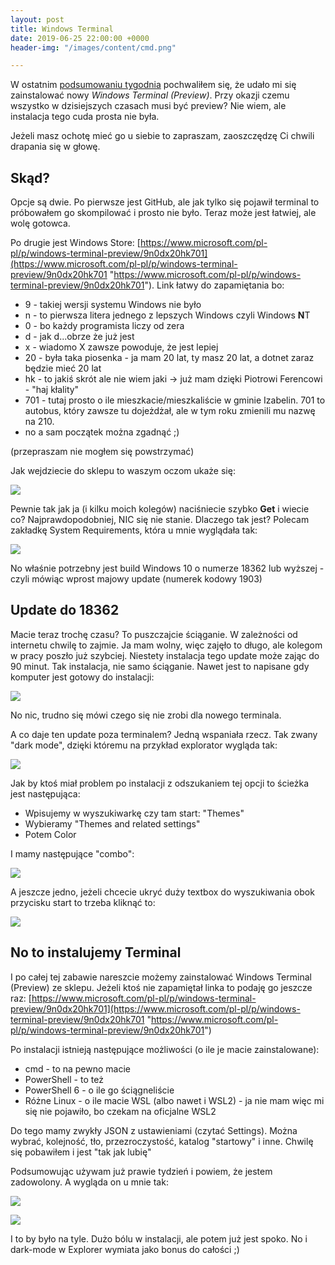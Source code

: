 ```yaml
---
layout: post
title: Windows Terminal
date: 2019-06-25 22:00:00 +0000
header-img: "/images/content/cmd.png"

---
```

W ostatnim [podsumowaniu tygodnia](https://blog.dotnetomaniak.pl/co-tam-panie-w-dotnecie-20/) pochwaliłem się, że udało mi się zainstalować nowy _Windows Terminal (Preview)_. Przy okazji czemu wszystko w dzisiejszych czasach musi być preview? Nie wiem, ale instalacja tego cuda prosta nie była.

Jeżeli masz ochotę mieć go u siebie to zapraszam, zaoszczędzę Ci chwili drapania się w głowę.

## Skąd?

Opcje są dwie. Po pierwsze jest GitHub, ale jak tylko się pojawił terminal to próbowałem go skompilować i prosto nie było. Teraz może jest łatwiej, ale wolę gotowca.

Po drugie jest Windows Store: [https://www.microsoft.com/pl-pl/p/windows-terminal-preview/9n0dx20hk701](https://www.microsoft.com/pl-pl/p/windows-terminal-preview/9n0dx20hk701 "https://www.microsoft.com/pl-pl/p/windows-terminal-preview/9n0dx20hk701"). Link łatwy do zapamiętania bo:

* 9 - takiej wersji systemu Windows nie było
* n - to pierwsza litera jednego z lepszych Windows czyli Windows **N**T
* 0 - bo każdy programista liczy od zera
* d - jak d...obrze że już jest
* x - wiadomo X zawsze powoduje, że jest lepiej
* 20 - była taka piosenka - ja mam 20 lat, ty masz 20 lat, a dotnet zaraz będzie mieć 20 lat
* hk - to jakiś skrót ale nie wiem jaki -> już mam dzięki Piotrowi Ferencowi - "haj kłality"
* 701 - tutaj prosto o ile mieszkacie/mieszkaliście w gminie Izabelin. 701 to autobus, który zawsze tu dojeżdżał, ale w tym roku zmienili mu nazwę na 210.
* no a sam początek można zgadnąć ;)

(przepraszam nie mogłem się powstrzymać)

Jak wejdziecie do sklepu to waszym oczom ukaże się:

![](/images/content/terminal-store.jpg)

Pewnie tak jak ja (i kilku moich kolegów) naciśniecie szybko **Get** i wiecie co? Najprawdopodobniej, NIC się nie stanie. Dlaczego tak jest? Polecam zakładkę System Requirements, która u mnie wyglądała tak:

![](/images/content/terminal-store1.jpg)

No właśnie potrzebny jest build Windows 10 o numerze 18362 lub wyższej - czyli mówiąc wprost majowy update (numerek kodowy 1903)

## Update do 18362

Macie teraz trochę czasu? To puszczajcie ściąganie. W zależności od internetu chwilę to zajmie. Ja mam wolny, więc zajęło to długo, ale kolegom w pracy poszło już szybciej. Niestety instalacja tego update może zając do 90 minut. Tak instalacja, nie samo ściąganie. Nawet jest to napisane gdy komputer jest gotowy do instalacji:

![](/images/content/terminal-update-windows2.jpg)

No nic, trudno się mówi czego się nie zrobi dla nowego terminala.

A co daje ten update poza terminalem? Jedną wspaniała rzecz. Tak zwany "dark mode", dzięki któremu na przykład explorator wygląda tak:

![](/images/content/windows-dark-mode.jpg)

Jak by ktoś miał problem po instalacji z odszukaniem tej opcji to ścieżka jest następująca:

* Wpisujemy w wyszukiwarkę czy tam start: "Themes"
* Wybieramy "Themes and related settings"
* Potem Color

I mamy następujące "combo":

![](/images/content/windows-dark-mode-settings.jpg)

A jeszcze jedno, jeżeli chcecie ukryć duży textbox do wyszukiwania obok przycisku start to trzeba kliknąć to:

![](/images/content/windows-dark-mode-settings2.jpg)

## No to instalujemy Terminal

I po całej tej zabawie nareszcie możemy zainstalować Windows Terminal (Preview) ze sklepu. Jeżeli ktoś nie zapamiętał linka to podaję go jeszcze raz: [https://www.microsoft.com/pl-pl/p/windows-terminal-preview/9n0dx20hk701](https://www.microsoft.com/pl-pl/p/windows-terminal-preview/9n0dx20hk701 "https://www.microsoft.com/pl-pl/p/windows-terminal-preview/9n0dx20hk701")

Po instalacji istnieją następujące możliwości (o ile je macie zainstalowane):

* cmd - to na pewno macie
* PowerShell - to też
* PowerShell 6 - o ile go ściągneliście
* Różne Linux - o ile macie WSL (albo nawet i WSL2) - ja nie mam więc mi się nie pojawiło, bo czekam na oficjalne WSL2

Do tego mamy zwykły JSON z ustawieniami (czytać Settings). Można wybrać, kolejność, tło, przezroczystość, katalog "startowy" i inne. Chwilę się pobawiłem i jest "tak jak lubię"

Podsumowując używam już prawie tydzień i powiem, że jestem zadowolony. A wygląda on u mnie tak:

![](/images/content/cmd.png)

![](/images/content/terminal.png)

I to by było na tyle. Dużo bólu w instalacji, ale potem już jest spoko. No i dark-mode w Explorer wymiata jako bonus do całości ;)